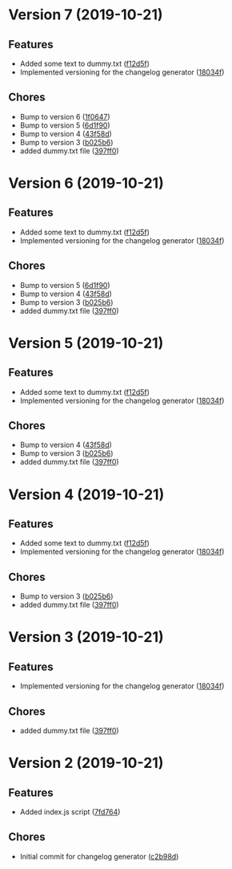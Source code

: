 # Version 7 (2019-10-21)

## Features
* Added some text to dummy.txt ([f12d5f](https://github.com/DNikolova93/changelog-generator/commit/f12d5f9bb6c44e285d34bc40e8e786d04e92d006))
* Implemented versioning for the changelog generator ([18034f](https://github.com/DNikolova93/changelog-generator/commit/18034ff6d4270889b41176aeade32f8922acbeee))

## Chores
* Bump to version 6 ([1f0647](https://github.com/DNikolova93/changelog-generator/commit/1f0647992540874a7aa81687773f5514955f9573))
* Bump to version 5 ([6d1f90](https://github.com/DNikolova93/changelog-generator/commit/6d1f9023a40efb04c299d597dbce593ad64de787))
* Bump to version 4 ([43f58d](https://github.com/DNikolova93/changelog-generator/commit/43f58d0b8d8d5d825674348edd74ae1fbf0aa3fa))
* Bump to version 3 ([b025b6](https://github.com/DNikolova93/changelog-generator/commit/b025b6a4b17935adac0b2c313ee031ec3e867c9d))
* added dummy.txt file ([397ff0](https://github.com/DNikolova93/changelog-generator/commit/397ff08fe79edc4c08075c2e820024c5d76a09dc))

# Version 6 (2019-10-21)

## Features
* Added some text to dummy.txt ([f12d5f](https://github.com/DNikolova93/changelog-generator/commit/f12d5f9bb6c44e285d34bc40e8e786d04e92d006))
* Implemented versioning for the changelog generator ([18034f](https://github.com/DNikolova93/changelog-generator/commit/18034ff6d4270889b41176aeade32f8922acbeee))

## Chores
* Bump to version 5 ([6d1f90](https://github.com/DNikolova93/changelog-generator/commit/6d1f9023a40efb04c299d597dbce593ad64de787))
* Bump to version 4 ([43f58d](https://github.com/DNikolova93/changelog-generator/commit/43f58d0b8d8d5d825674348edd74ae1fbf0aa3fa))
* Bump to version 3 ([b025b6](https://github.com/DNikolova93/changelog-generator/commit/b025b6a4b17935adac0b2c313ee031ec3e867c9d))
* added dummy.txt file ([397ff0](https://github.com/DNikolova93/changelog-generator/commit/397ff08fe79edc4c08075c2e820024c5d76a09dc))

# Version 5 (2019-10-21)

## Features
* Added some text to dummy.txt ([f12d5f](https://github.com/DNikolova93/changelog-generator/commit/f12d5f9bb6c44e285d34bc40e8e786d04e92d006))
* Implemented versioning for the changelog generator ([18034f](https://github.com/DNikolova93/changelog-generator/commit/18034ff6d4270889b41176aeade32f8922acbeee))

## Chores
* Bump to version 4 ([43f58d](https://github.com/DNikolova93/changelog-generator/commit/43f58d0b8d8d5d825674348edd74ae1fbf0aa3fa))
* Bump to version 3 ([b025b6](https://github.com/DNikolova93/changelog-generator/commit/b025b6a4b17935adac0b2c313ee031ec3e867c9d))
* added dummy.txt file ([397ff0](https://github.com/DNikolova93/changelog-generator/commit/397ff08fe79edc4c08075c2e820024c5d76a09dc))

# Version 4 (2019-10-21)

## Features
* Added some text to dummy.txt ([f12d5f](https://github.com/DNikolova93/changelog-generator/commit/f12d5f9bb6c44e285d34bc40e8e786d04e92d006))
* Implemented versioning for the changelog generator ([18034f](https://github.com/DNikolova93/changelog-generator/commit/18034ff6d4270889b41176aeade32f8922acbeee))

## Chores
* Bump to version 3 ([b025b6](https://github.com/DNikolova93/changelog-generator/commit/b025b6a4b17935adac0b2c313ee031ec3e867c9d))
* added dummy.txt file ([397ff0](https://github.com/DNikolova93/changelog-generator/commit/397ff08fe79edc4c08075c2e820024c5d76a09dc))

# Version 3 (2019-10-21)

## Features
* Implemented versioning for the changelog generator ([18034f](https://github.com/DNikolova93/changelog-generator/commit/18034ff6d4270889b41176aeade32f8922acbeee))

## Chores
* added dummy.txt file ([397ff0](https://github.com/DNikolova93/changelog-generator/commit/397ff08fe79edc4c08075c2e820024c5d76a09dc))

# Version 2 (2019-10-21)

## Features
* Added index.js script ([7fd764](https://github.com/DNikolova93/changelog-generator/commit/7fd7641844a3676845dc8b7393c6fffe7d3bb360))

## Chores
* Initial commit for changelog generator ([c2b98d](https://github.com/DNikolova93/changelog-generator/commit/c2b98db703ce25227de0222c5eba504d8e0b1378))

